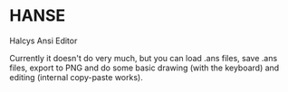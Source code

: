 # HANSE
Halcys Ansi Editor

Currently it doesn't do very much, but you can load .ans files, save .ans files, export to PNG and do some basic drawing (with the keyboard) and editing (internal copy-paste works).
